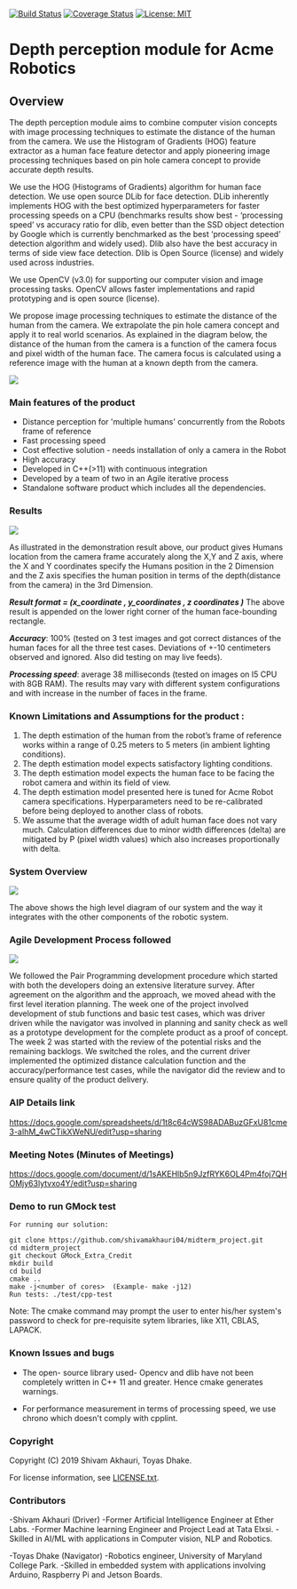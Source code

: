 
[![Build Status](https://travis-ci.org/shivamakhauri04/midterm_project.svg?branch=master)](https://travis-ci.org/shivamakhauri04/midterm_project)       [![Coverage Status](https://coveralls.io/repos/github/shivamakhauri04/midterm_project/badge.svg?branch=master)](https://coveralls.io/github/shivamakhauri04/midterm_project?branch=master)      [![License: MIT](https://img.shields.io/badge/License-MIT-green.svg)](https://github.com/shivamakhauri04/midterm_project/blob/master/LICENSE.txt)

# Depth perception module for Acme Robotics

## Overview

The depth perception module aims to combine computer vision concepts with image 
processing techniques to estimate the distance of the human from the camera. 
We use the Histogram of Gradients (HOG) feature extractor as a human face 
feature detector and apply pioneering image processing techniques based on 
pin hole camera concept to provide accurate depth results.

We use the HOG (Histograms of Gradients) algorithm for human face detection. 
We use open source DLib for face detection. DLib inherently implements HOG with 
the best optimized hyperparameters for faster processing speeds on a CPU 
(benchmarks results show best - ‘processing speed’ vs accuracy ratio for dlib, 
even better than the SSD object detection by Google which is currently 
benchmarked as the best ‘processing speed’ detection algorithm and widely used). 
Dlib also have the best accuracy in terms of side view face detection. 
Dlib is Open Source (license) and widely used across industries.

We use OpenCV (v3.0) for supporting our computer vision and image processing 
tasks. OpenCV allows faster implementations and rapid prototyping and is open 
source (license).

We propose image processing techniques to estimate the distance of the human 
from the camera. We extrapolate the pin hole camera concept and apply it to 
real world scenarios. As explained in the diagram below, the distance of the 
human from the camera is a function of the camera focus and pixel width of the 
human face. The camera focus is calculated using a reference image with the 
human at a known depth from the camera.

![](Mathmodel.jpg)

### Main features of the product

- Distance perception for 'multiple humans' concurrently from the 
Robots frame of reference
- Fast processing speed
- Cost effective solution - needs installation of only a camera in the Robot
- High accuracy
- Developed in C++(>11) with continuous integration 
- Developed by a team of two in an Agile iterative process 
- Standalone software product which includes all the dependencies. 

### Results 

![](DemoResult.gif)

As illustrated in the demonstration result above, our product gives Humans 
location from the camera frame accurately along the X,Y and Z axis, where the 
X and Y coordinates specify the Humans position in the 2 Dimension and the 
Z axis specifies the human position in terms of the depth(distance from the 
camera) in the 3rd Dimension.

***Result format = (x_coordinate <in pixels>, y_coordinates <in pixels>, z coordinates <in meters>)***
The above result is appended on the lower right corner of the human face-bounding rectangle. 

***Accuracy***: 100% (tested on 3 test images and got correct distances of the 
human faces for all the three test cases. Deviations of +-10 centimeters observed 
and ignored. Also did testing on may live feeds).
 
***Processing speed***: average 38 milliseconds (tested on images on I5 CPU with
8GB RAM). The results may vary with different system configurations and with increase 
in the number of faces in the frame.

### Known Limitations and Assumptions for the product :
1. The depth estimation of the human from the robot’s frame of reference works 
within a range of 0.25 meters to 5 meters (in ambient lighting conditions).
2. The depth estimation model expects satisfactory lighting conditions.
3. The depth estimation model expects the human face to be facing the robot 
camera and within its field of view. 
4. The depth estimation model presented here is tuned for Acme Robot camera 
specifications. Hyperparameters need to be re-calibrated before being deployed 
to another class of robots.
5. We assume that the average width of adult human face does not vary much. 
Calculation differences due to minor width differences (delta) are mitigated by 
P (pixel width values) which also increases proportionally with delta.


### System Overview
![](SystemOverview.png)

The above shows the high level diagram of our system and the way it integrates 
with the other components of the robotic system.

### Agile Development Process followed
![](Aip.png)

We followed the Pair Programming development procedure which started with 
both the developers doing an extensive literature survey. After agreement on 
the algorithm and the approach, we moved ahead with the first level iteration 
planning. The week one of the project involved development of stub functions and
basic test cases, which was driver driven while the navigator was involved in 
planning and sanity check as well as a prototype development for the complete 
product as a proof of concept.
The week 2 was started with the review of the potential risks and the remaining
backlogs. We switched the roles, and the current driver implemented the 
optimized distance calculation function and the accuracy/performance test cases,
while the navigator did the review and to ensure quality of the product delivery.

### AIP Details link
https://docs.google.com/spreadsheets/d/1t8c64cWS98ADABuzGFxU81cme3-aIhM_4wCTikXWeNU/edit?usp=sharing

### Meeting Notes (Minutes of Meetings)
https://docs.google.com/document/d/1sAKEHlb5n9JzfRYK6OL4Pm4foj7QHOMjy63lytvxo4Y/edit?usp=sharing

### Demo to run GMock test
```
For running our solution:

git clone https://github.com/shivamakhauri04/midterm_project.git
cd midterm_project
git checkout GMock_Extra_Credit
mkdir build
cd build
cmake ..
make -j<number of cores>  (Example- make -j12)
Run tests: ./test/cpp-test
```
Note: The cmake command may prompt the user to enter his/her system's password
to check for pre-requisite sytem libraries, like X11, CBLAS, LAPACK. 

### Known Issues and bugs
- The open- source library used- Opencv and dlib have not been completely 
written in C++ 11 and greater. Hence cmake generates warnings.

- For performance measurement in terms of processing speed, we use chrono which
doesn't comply with cpplint.


### Copyright

Copyright (C) 2019 Shivam Akhauri, Toyas Dhake.

For license information, see [LICENSE.txt](LICENSE.txt).


### Contributors

-Shivam Akhauri (Driver)
-Former Artificial Intelligence Engineer at Ether Labs.
-Former Machine learning Engineer and Project Lead at Tata Elxsi.
-Skilled in AI/ML with applications in Computer vision, NLP and Robotics.

-Toyas Dhake (Navigator)
-Robotics engineer, University of Maryland College Park.
-Skilled in embedded system with applications involving Arduino, Raspberry Pi 
and Jetson Boards.




